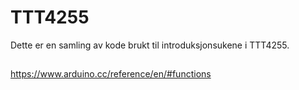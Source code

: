 # TTT4255

Dette er en samling av kode brukt til introduksjonsukene i TTT4255.
##

https://www.arduino.cc/reference/en/#functions

